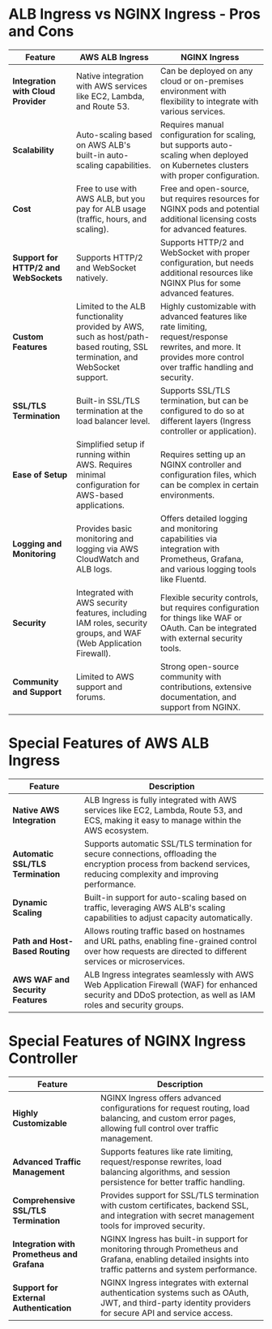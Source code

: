 # ALB Ingress vs NGINX Ingress - Pros and Cons

| **Feature**                       | **AWS ALB Ingress**                                                                                                                                  | **NGINX Ingress**                                                                                                                                                    |
|-----------------------------------|----------------------------------------------------------------------------------------------------------------------------------------------------|----------------------------------------------------------------------------------------------------------------------------------------------------------------------|
| **Integration with Cloud Provider** | Native integration with AWS services like EC2, Lambda, and Route 53.                                                                                | Can be deployed on any cloud or on-premises environment with flexibility to integrate with various services.                                                           |
| **Scalability**                   | Auto-scaling based on AWS ALB's built-in auto-scaling capabilities.                                                                                 | Requires manual configuration for scaling, but supports auto-scaling when deployed on Kubernetes clusters with proper configuration.                                   |
| **Cost**                           | Free to use with AWS ALB, but you pay for ALB usage (traffic, hours, and scaling).                                                                  | Free and open-source, but requires resources for NGINX pods and potential additional licensing costs for advanced features.                                             |
| **Support for HTTP/2 and WebSockets** | Supports HTTP/2 and WebSocket natively.                                                                                                               | Supports HTTP/2 and WebSocket with proper configuration, but needs additional resources like NGINX Plus for some advanced features.                                   |
| **Custom Features**               | Limited to the ALB functionality provided by AWS, such as host/path-based routing, SSL termination, and WebSocket support.                           | Highly customizable with advanced features like rate limiting, request/response rewrites, and more. It provides more control over traffic handling and security.          |
| **SSL/TLS Termination**           | Built-in SSL/TLS termination at the load balancer level.                                                                                           | Supports SSL/TLS termination, but can be configured to do so at different layers (Ingress controller or application).                                                  |
| **Ease of Setup**                 | Simplified setup if running within AWS. Requires minimal configuration for AWS-based applications.                                                 | Requires setting up an NGINX controller and configuration files, which can be complex in certain environments.                                                       |
| **Logging and Monitoring**        | Provides basic monitoring and logging via AWS CloudWatch and ALB logs.                                                                             | Offers detailed logging and monitoring capabilities via integration with Prometheus, Grafana, and various logging tools like Fluentd.                                  |
| **Security**                      | Integrated with AWS security features, including IAM roles, security groups, and WAF (Web Application Firewall).                                     | Flexible security controls, but requires configuration for things like WAF or OAuth. Can be integrated with external security tools.                                  |
| **Community and Support**         | Limited to AWS support and forums.                                                                                                                  | Strong open-source community with contributions, extensive documentation, and support from NGINX.                                                                  |




# Special Features of AWS ALB Ingress

| **Feature**                          | **Description**                                                                                                                                                      |
|--------------------------------------|----------------------------------------------------------------------------------------------------------------------------------------------------------------------|
| **Native AWS Integration**           | ALB Ingress is fully integrated with AWS services like EC2, Lambda, Route 53, and ECS, making it easy to manage within the AWS ecosystem.                            |
| **Automatic SSL/TLS Termination**    | Supports automatic SSL/TLS termination for secure connections, offloading the encryption process from backend services, reducing complexity and improving performance. |
| **Dynamic Scaling**                  | Built-in support for auto-scaling based on traffic, leveraging AWS ALB's scaling capabilities to adjust capacity automatically.                                        |
| **Path and Host-Based Routing**      | Allows routing traffic based on hostnames and URL paths, enabling fine-grained control over how requests are directed to different services or microservices.         |
| **AWS WAF and Security Features**    | ALB Ingress integrates seamlessly with AWS Web Application Firewall (WAF) for enhanced security and DDoS protection, as well as IAM roles and security groups.       |

# Special Features of NGINX Ingress Controller

| **Feature**                          | **Description**                                                                                                                                                      |
|--------------------------------------|----------------------------------------------------------------------------------------------------------------------------------------------------------------------|
| **Highly Customizable**              | NGINX Ingress offers advanced configurations for request routing, load balancing, and custom error pages, allowing full control over traffic management.                |
| **Advanced Traffic Management**      | Supports features like rate limiting, request/response rewrites, load balancing algorithms, and session persistence for better traffic handling.                       |
| **Comprehensive SSL/TLS Termination**| Provides support for SSL/TLS termination with custom certificates, backend SSL, and integration with secret management tools for improved security.                     |
| **Integration with Prometheus and Grafana** | NGINX Ingress has built-in support for monitoring through Prometheus and Grafana, enabling detailed insights into traffic patterns and system performance.              |
| **Support for External Authentication** | NGINX Ingress integrates with external authentication systems such as OAuth, JWT, and third-party identity providers for secure API and service access.                |

